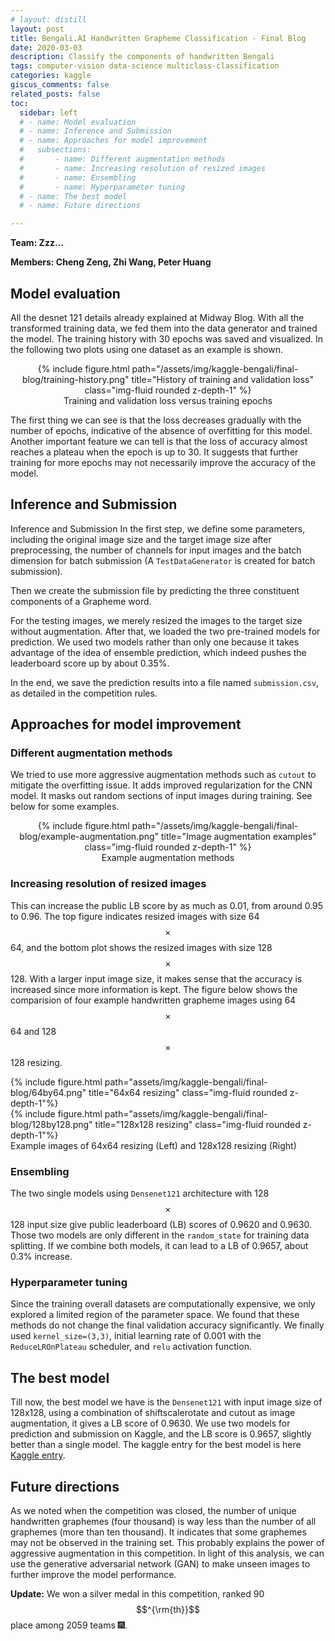 ```yaml
---
# layout: distill
layout: post
title: Bengali.AI Handwritten Grapheme Classification - Final Blog
date: 2020-03-03
description: Classify the components of handwritten Bengali
tags: computer-vision data-science multiclass-classification
categories: kaggle
giscus_comments: false
related_posts: false
toc:
  sidebar: left
  # - name: Model evaluation
  # - name: Inference and Submission
  # - name: Approaches for model improvement
  #   subsections:
  #       - name: Different augmentation methods
  #       - name: Increasing resolution of resized images
  #       - name: Ensembling
  #       - name: Hyperparameter tuning
  # - name: The best model
  # - name: Future directions

---
```

<!-- En-Dash         &ndash;    &#150;
Em-Dash         &mdash;    &#151;
Minus Symbol    &minus;    &#8722; -->

**Team: Zzz...**

**Members: Cheng Zeng, Zhi Wang, Peter Huang**

## Model evaluation

All the desnet 121 details already explained at Midway Blog.
With all the transformed training data, we fed them into the data generator and trained the model. The training history with 30 epochs was saved and visualized. In the following two plots using one dataset as an example is shown.

<div class="img-div" markdown="0" style="text-align:center">
  {% include figure.html path="/assets/img/kaggle-bengali/final-blog/training-history.png" title="History of training and validation loss" class="img-fluid rounded z-depth-1" %}
  <figcaption>Training and validation loss versus training epochs</figcaption>
</div>

The first thing we can see is that the loss decreases gradually with the number of epochs, indicative of the absence of overfitting for this model. Another important feature we can tell is that the loss of accuracy almost reaches a plateau when the epoch is up to 30. It suggests that further training for more epochs may not necessarily improve the accuracy of the model.

## Inference and Submission

Inference and Submission
In the first step, we define some parameters, including the original image size and the target image size after preprocessing, the number of channels for input images and the batch dimension for batch submission (A `TestDataGenerator` is created for batch submission).

Then we create the submission file by predicting the three constituent components of a Grapheme word.

For the testing images, we merely resized the images to the target size without augmentation. After that, we loaded the two pre-trained models for prediction. We used two models rather than only one because it takes advantage of the idea of ensemble prediction, which indeed pushes the leaderboard score up by about 0.35%.

In the end, we save the prediction results into a file named `submission.csv`, as detailed in the competition rules.

## Approaches for model improvement

### Different augmentation methods

We tried to use more aggressive augmentation methods such as `cutout` to mitigate the overfitting issue. It adds improved regularization for the CNN model. It masks out random sections of input images during training. See below for some examples.

<div class="img-div" markdown="0" style="text-align:center">
  {% include figure.html path="/assets/img/kaggle-bengali/final-blog/example-augmentation.png" title="Image augmentation examples" class="img-fluid rounded z-depth-1" %}
  <figcaption>Example augmentation methods</figcaption>
</div>

### Increasing resolution of resized images

This can increase the public LB score by as much as 0.01, from around 0.95 to 0.96. The top figure indicates resized images with size 64$$\times$$64, and the bottom plot shows the resized images with size 128$$\times$$128. With a larger input image size, it makes sense that the accuracy is increased since more information is kept. The figure below shows the comparision of four example handwritten grapheme images using 64$$\times$$64 and 128$$\times$$128 resizing.

<div class="row justify-content-sm-center">
    <div class="col-sm-6 mt-3 mt-md-0">
        {% include figure.html path="assets/img/kaggle-bengali/final-blog/64by64.png" title="64x64 resizing" class="img-fluid rounded z-depth-1"%}
    </div>
    <div class="col-sm-6 mt-3 mt-md-0" style="top:0px">
        {% include figure.html path="assets/img/kaggle-bengali/final-blog/128by128.png" title="128x128 resizing" class="img-fluid rounded z-depth-1"%}
    </div>
</div>
<div class="caption">
    Example images of 64x64 resizing (Left) and 128x128 resizing (Right)
</div>

### Ensembling

The two single models using `Densenet121` architecture with 128$$\times$$128 input size give public leaderboard (LB) scores of 0.9620 and 0.9630. Those two models are only different in the `random_state` for training data splitting. If we combine both models, it can lead to a LB of 0.9657, about 0.3% increase.


### Hyperparameter tuning

Since the training overall datasets are computationally expensive, we only explored a limited region of the parameter space. We found that these methods do not change the final validation accuracy significantly. We finally used `kernel_size=(3,3)`, initial learning rate of 0.001 with the `ReduceLROnPlateau` scheduler, and `relu` activation function.

## The best model

Till now, the best model we have is the `Densenet121` with input image size of 128x128, using a combination of shiftscalerotate and cutout as image augmentation, it gives a LB score of 0.9630. We use two models for prediction and submission on Kaggle, and the LB score is 0.9657, slightly better than a single model. The kaggle entry for the best model is here [Kaggle entry](https://www.kaggle.com/cengc13/bengali-handwritten-grapheme-inference?scriptVersionId=29454598).


## Future directions

As we noted when the competition was closed, the number of unique handwritten graphemes (four thousand) is way less than the number of all graphemes (more than ten thousand). It indicates that some graphemes may not be observed in the training set. This probably explains the power of aggressive augmentation in this competition. In light of this analysis, we can use the generative adversarial network (GAN) to make unseen images to further improve the model performance.


**Update:** We won a silver medal in this competition, ranked 90$$^{\rm{th}}$$ place among 2059 teams :fireworks:.